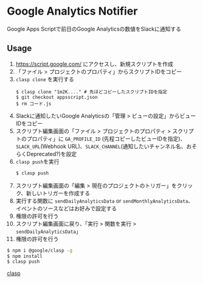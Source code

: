 # Google Analytics Notifier

Google Apps Scriptで前日のGoogle Analyticsの数値をSlackに通知する

## Usage

1. https://script.google.com/ にアクセスし、新規スクリプトを作成
2. 「ファイル > プロジェクトのプロパティ」からスクリプトIDをコピー
3.  `clasp clone` を実行する
    ```
    $ clasp clone "1m2K...." # 先ほどコピーしたスクリプトIDを指定
    $ git checkout appsscript.json
    $ rm コード.js
    ```
4. Slackに通知したいGoogle Analyticsの「管理 > ビューの設定」からビューIDをコピー
5. スクリプト編集画面の「ファイル > プロジェクトのプロパティ > スクリプトのプロパティ」に `GA_PROFILE_ID` (先程コピーしたビューIDを指定)、`SLACK_URL`(Webhook URL)、`SLACK_CHANNEL`(通知したいチャンネル名、おそらくDeprecated?)を設定
6. `clasp push`を実行
    ```sh
    $ clasp push
    ```
7. スクリプト編集画面の「編集 > 現在のプロジェクトのトリガー」をクリック、新しいトリガーを作成する
8. 実行する関数に `sendDailyAnalyticsData` or `sendMonthlyAnalyticsData`、イベントのソースなどはお好みで設定する
9. 権限の許可を行う
10. スクリプト編集画面に戻り、「実行 > 関数を実行 > `sendDailyAnalyticsData`」
11. 権限の許可を行う

```sh
$ npm i @google/clasp -g
$ npm install
$ clasp push
```

[clasp](https://github.com/google/clasp)
